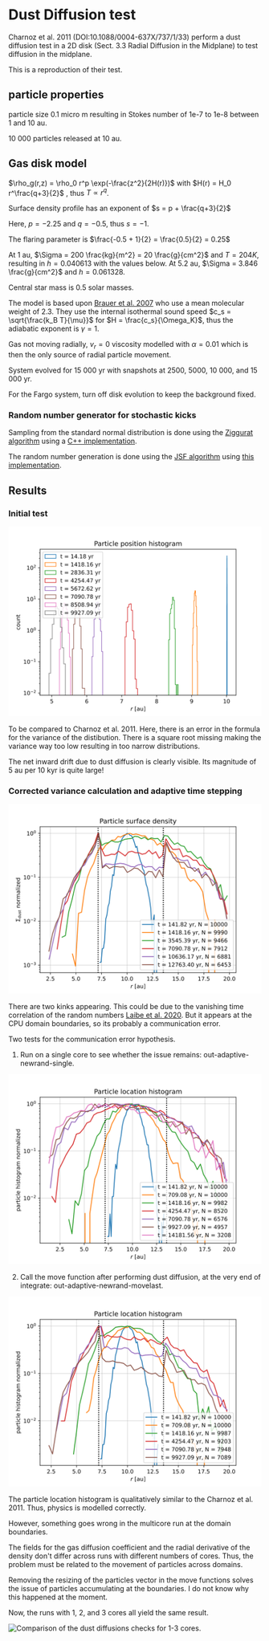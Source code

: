 # Dust Diffusion test

Charnoz et al. 2011 (DOI:10.1088/0004-637X/737/1/33) perform a dust diffusion test in a 2D disk (Sect. 3.3 Radial Diffusion in the Midplane) to test
diffusion in the midplane.

This is a reproduction of their test.

## particle properties

particle size 0.1 micro m resulting in Stokes number of 1e-7 to 1e-8 between 1 and 10 au.

10 000 particles released at 10 au.

## Gas disk model

$\rho_g(r,z) = \rho_0 r^p \exp(-\frac{z^2}{2H(r)})$
with
$H(r) = H_0 r^\frac{q+3}{2}$
, thus $T \propto r^q$.

Surface density profile has an exponent of $s = p + \frac{q+3}{2}$

Here, $p = -2.25$ and $q = -0.5$, thus $s = -1$.

The flaring parameter is $\frac{-0.5 + 1}{2} = \frac{0.5}{2} = 0.25$

At 1 au, $\Sigma = 200 \frac{kg}{m^2} = 20 \frac{g}{cm^2}$ and $T=204 K$, resulting in $h = 0.040613$ with the values below.
At 5.2 au, $\Sigma = 3.846 \frac{g}{cm^2}$ and $h = 0.061328$.

Central star mass is 0.5 solar masses.

The model is based upon [Brauer et al. 2007](aanda.org/articles/aa/abs/2008/12/aa7759-07/aa7759-07.html)
who use a mean molecular weight of 2.3. They use the internal isothermal sound speed $c_s = \sqrt{\frac{k_B T}{\mu}}$ for $H = \frac{c_s}{\Omega_K}$, thus the adiabatic exponent is $\gamma=1$.

Gas not moving radially, $v_r = 0$
viscosity modelled with $\alpha=0.01$ which is then the only source of radial particle movement.



System evolved for 15 000 yr with snapshots at 2500, 5000, 10 000, and 15 000 yr.

For the Fargo system, turn off disk evolution to keep the background fixed.

### Random number generator for stochastic kicks

Sampling from the standard normal distribution is done using the [Ziggurat algorithm](https://en.wikipedia.org/wiki/Ziggurat_algorithm) using a [C++ implementation](https://github.com/snsinfu/cxx-ziggurat).

The random number generation is done using the [JSF algorithm](http://burtleburtle.net/bob/rand/smallprng.html) using [this implementation](https://gist.github.com/imneme/85cff47d4bad8de6bdeb671f9c76c814).

## Results

### Initial test
![Distribution of the dust particles at different times.](particle_dist_diffusion_test_20-11-16.svg)

To be compared to Charnoz et al. 2011.
Here, there is an error in the formula for the variance of the distibution.
There is a square root missing making the variance way too low resulting in too narrow distributions.

The net inward drift due to dust diffusion is clearly visible.
Its magnitude of 5 au per 10 kyr is quite large! 

### Corrected variance calculation and adaptive time stepping

![Distribution of the dust particles at different times with corrected variance](particle_dist_diffusion_test_adaptive_newrand_20-11-20.svg)

There are two kinks appearing.
This could be due to the vanishing time correlation of the random numbers [Laibe et al. 2020](https://academic.oup.com/mnras/article/494/4/5134/5829884).
But it appears at the CPU domain boundaries, so its probably a communication error.

Two tests for the communication error hypothesis.

1. Run on a single core to see whether the issue remains: out-adaptive-newrand-single.

![Particle location histogram on single core](particle-distribution-singlecore.svg)

2. Call the move function after performing dust diffusion, at the very end of integrate: out-adaptive-newrand-movelast.

![Multicore test with move called after diffusion](particle-distribution-multicore-move-after-diff.svg)

The particle location histogram is qualitatively similar to the Charnoz et al. 2011.
Thus, physics is modelled correctly.

However, something goes wrong in the multicore run at the domain boundaries.

The fields for the gas diffusion coefficient and the radial derivative of the density don't differ across runs with different numbers of cores.
Thus, the problem must be related to the movement of particles across domains.

Removing the resizing of the particles vector in the move functions solves the issue of particles accumulating
at the boundaries.
I do not know why this happened at the moment.

Now, the runs with 1, 2, and 3 cores all yield the same result.

![Comparison of the dust diffusions checks for 1-3 cores.](particle-distribution-core-comparison.svg)